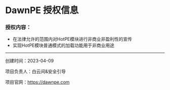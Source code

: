 # DawnPE 授权信息
### 授权内容：

- 在法律允许的范围内对HotPE模块进行非商业非盈利性的宣传
- 实现HotPE模块普通模式的加载功能用于非商业用途

------------
创建时间：2023-04-09

项目负责人：白云间&安全引导

项目官网：https://dawnpe.com
